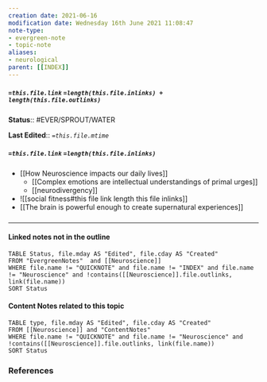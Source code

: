 ```yaml
---
creation date: 2021-06-16
modification date: Wednesday 16th June 2021 11:08:47
note-type: 
- evergreen-note
- topic-note
aliases:
- neurological
parent: [[INDEX]]
---
```

##### `=this.file.link` `=length(this.file.inlinks) + length(this.file.outlinks)`

**Status**:: #EVER/SPROUT/WATER 

**Last Edited**:: *`=this.file.mtime`*
##### `=this.file.link` `=length(this.file.inlinks)` 
- [[How Neuroscience impacts our daily lives]]
	- [[Complex emotions are intellectual understandings of primal urges]]
	- [[neurodivergency]]
- ![[social fitness#this file link length this file inlinks]]
- [[The brain is powerful enough to create supernatural experiences]]

### <hr class="dataviews"/>

#### Linked notes not in the outline
```dataview
TABLE Status, file.mday AS "Edited", file.cday AS "Created"
FROM "EvergreenNotes"  and [[Neuroscience]]
WHERE file.name != "QUICKNOTE" and file.name != "INDEX" and file.name != "Neuroscience" and !contains([[Neuroscience]].file.outlinks, link(file.name))
SORT Status
```

#### Content Notes related to this topic
```dataview
TABLE type, file.mday AS "Edited", file.cday AS "Created"
FROM [[Neuroscience]] and "ContentNotes"
WHERE file.name != "QUICKNOTE" and file.name != "Neuroscience" and !contains([[Neuroscience]].file.outlinks, link(file.name))
SORT Status
```

### References
